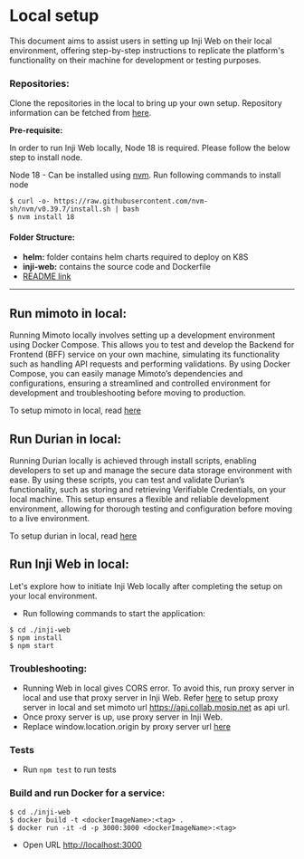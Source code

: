 # Local setup

This document aims to assist users in setting up Inji Web on their local environment, offering step-by-step instructions to replicate the platform's functionality on their machine for development or testing purposes.

### Repositories:

Clone the repositories in the local to bring up your own setup. Repository information can be fetched from [here](https://docs.mosip.io/inji/inji-web/inji-web/version-0.8.0#repository-released).

**Pre-requisite:**

In order to run Inji Web locally, Node 18 is required. Please follow the below step to install node.

Node 18 - Can be installed using [nvm](https://github.com/nvm-sh/nvm). Run following commands to install node

```
$ curl -o- https://raw.githubusercontent.com/nvm-sh/nvm/v0.39.7/install.sh | bash
$ nvm install 18
```

#### Folder Structure:

* **helm:** folder contains helm charts required to deploy on K8S
* **inji-web:** contains the source code and Dockerfile
* [README link](https://github.com/mosip/inji-web/blob/release-0.8.0/README.md)

***

## Run mimoto in local:

Running Mimoto locally involves setting up a development environment using Docker Compose. This allows you to test and develop the Backend for Frontend (BFF) service on your own machine, simulating its functionality such as handling API requests and performing validations. By using Docker Compose, you can easily manage Mimoto’s dependencies and configurations, ensuring a streamlined and controlled environment for development and troubleshooting before moving to production.

To setup mimoto in local, read [here](https://docs.mosip.io/inji/inji-wallet/build-and-deployment/local-setup)

## Run Durian in local:

Running Durian locally is achieved through install scripts, enabling developers to set up and manage the secure data storage environment with ease. By using these scripts, you can test and validate Durian’s functionality, such as storing and retrieving Verifiable Credentials, on your local machine. This setup ensures a flexible and reliable development environment, allowing for thorough testing and configuration before moving to a live environment.

To setup durian in local, read [here](https://github.com/mosip/durian/tree/release-1.3.x/deploy)

## Run Inji Web in local:

Let's explore how to initiate Inji Web locally after completing the setup on your local environment.

* Run following commands to start the application:

```
$ cd ./inji-web
$ npm install
$ npm start
```

### Troubleshooting:

* Running Web in local gives CORS error. To avoid this, run proxy server in local and use that proxy server in Inji Web. Refer [here](https://jakemccambley.medium.com/fixing-cors-errors-when-working-with-3rd-party-apis-a69dc5474804) to setup proxy server in local and set mimoto url https://api.collab.mosip.net as api url.
* Once proxy server is up, use proxy server in Inji Web.
* Replace window.location.origin by proxy server url [here](https://github.com/mosip/inji-web/blob/master/inji-web/src/utils/api.ts#L12-L14)

### Tests

* Run `npm test` to run tests

### Build and run Docker for a service:

```
$ cd ./inji-web
$ docker build -t <dockerImageName>:<tag> .
$ docker run -it -d -p 3000:3000 <dockerImageName>:<tag>
```

* Open URL [http://localhost:3000](http://localhost:3000/)
